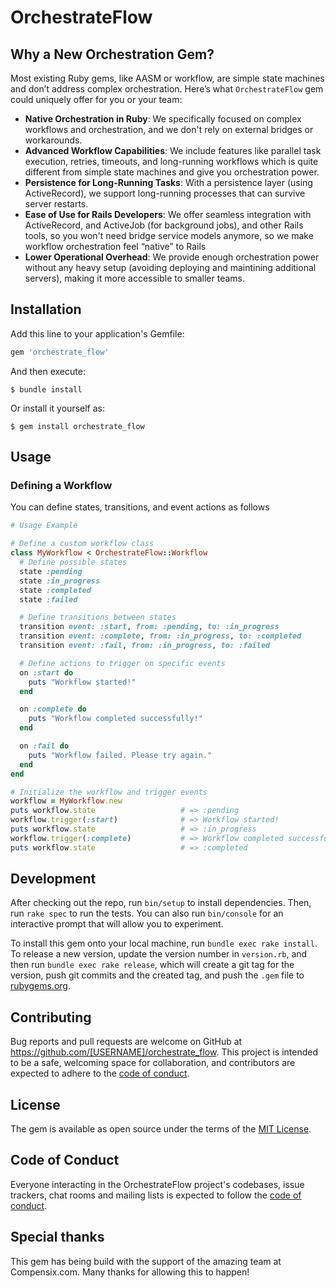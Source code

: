 # OrchestrateFlow

## Why a New Orchestration Gem?
Most existing Ruby gems, like AASM or workflow, are simple state machines and don’t address complex orchestration. Here’s what `OrchestrateFlow` gem could uniquely offer for you or your team:

- **Native Orchestration in Ruby**: We specifically focused on complex workflows and orchestration, and we don't rely on external bridges or workarounds.
- **Advanced Workflow Capabilities**: We include features like parallel task execution, retries, timeouts, and long-running workflows which is quite different from simple state machines and give you orchestration power.
- **Persistence for Long-Running Tasks**: With a persistence layer (using ActiveRecord), we support long-running processes that can survive server restarts.
- **Ease of Use for Rails Developers**: We offer seamless integration with ActiveRecord, and ActiveJob (for background jobs), and other Rails tools, so you won't need bridge service models anymore, so we make workflow orchestration feel “native” to Rails
- **Lower Operational Overhead**: We provide enough orchestration power without any heavy setup (avoiding deploying and maintining additional servers), making it more accessible to smaller teams.

## Installation

Add this line to your application's Gemfile:

```ruby
gem 'orchestrate_flow'
```

And then execute:

    $ bundle install

Or install it yourself as:

    $ gem install orchestrate_flow

## Usage

### Defining a Workflow
You can define states, transitions, and event actions as follows

```ruby
# Usage Example

# Define a custom workflow class
class MyWorkflow < OrchestrateFlow::Workflow
  # Define possible states
  state :pending
  state :in_progress
  state :completed
  state :failed

  # Define transitions between states
  transition event: :start, from: :pending, to: :in_progress
  transition event: :complete, from: :in_progress, to: :completed
  transition event: :fail, from: :in_progress, to: :failed

  # Define actions to trigger on specific events
  on :start do
    puts "Workflow started!"
  end

  on :complete do
    puts "Workflow completed successfully!"
  end

  on :fail do
    puts "Workflow failed. Please try again."
  end
end

# Initialize the workflow and trigger events
workflow = MyWorkflow.new
puts workflow.state                   # => :pending
workflow.trigger(:start)              # => Workflow started!
puts workflow.state                   # => :in_progress
workflow.trigger(:complete)           # => Workflow completed successfully!
puts workflow.state                   # => :completed
```

## Development

After checking out the repo, run `bin/setup` to install dependencies. Then, run `rake spec` to run the tests. You can also run `bin/console` for an interactive prompt that will allow you to experiment.

To install this gem onto your local machine, run `bundle exec rake install`. To release a new version, update the version number in `version.rb`, and then run `bundle exec rake release`, which will create a git tag for the version, push git commits and the created tag, and push the `.gem` file to [rubygems.org](https://rubygems.org).


## Contributing

Bug reports and pull requests are welcome on GitHub at https://github.com/[USERNAME]/orchestrate_flow. This project is intended to be a safe, welcoming space for collaboration, and contributors are expected to adhere to the [code of conduct](https://github.com/[USERNAME]/orchestrate_flow/blob/master/CODE_OF_CONDUCT.md).

## License

The gem is available as open source under the terms of the [MIT License](https://opensource.org/licenses/MIT).

## Code of Conduct

Everyone interacting in the OrchestrateFlow project's codebases, issue trackers, chat rooms and mailing lists is expected to follow the [code of conduct](https://github.com/[USERNAME]/orchestrate_flow/blob/master/CODE_OF_CONDUCT.md).


## Special thanks

This gem has being build with the support of the amazing team at Compensix.com. Many thanks for allowing this to happen!
